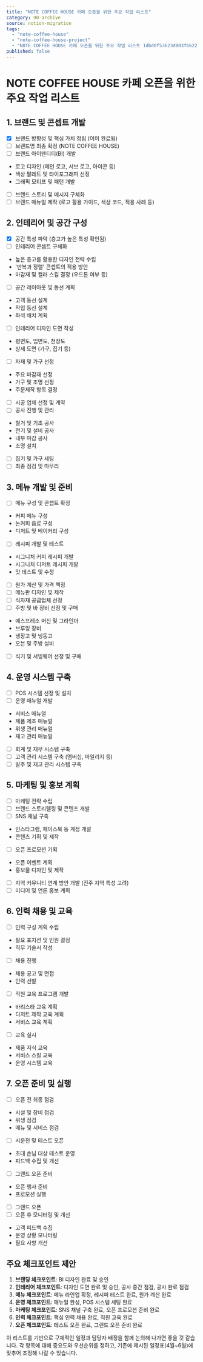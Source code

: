```yaml
---
title: "NOTE COFFEE HOUSE 카페 오픈을 위한 주요 작업 리스트"
category: 90-archive
source: notion-migration
tags:
  - "note-coffee-house"
  - "note-coffee-house-project"
  - "NOTE COFFEE HOUSE 카페 오픈을 위한 주요 작업 리스트 1dbd0f53623d803fb622c580dca540d7"
published: false
---
```


# NOTE COFFEE HOUSE 카페 오픈을 위한 주요 작업 리스트

## 1. 브랜드 및 콘셉트 개발

* [x]  브랜드 방향성 및 핵심 가치 정립 (이미 완료됨)
* [ ]  브랜드명 최종 확정 (NOTE COFFEE HOUSE)
* [ ]  브랜드 아이덴티티(BI) 개발
  * 로고 디자인 (메인 로고, 서브 로고, 아이콘 등)
  * 색상 팔레트 및 타이포그래피 선정
  * 그래픽 모티프 및 패턴 개발
* [ ]  브랜드 스토리 및 메시지 구체화
* [ ]  브랜드 매뉴얼 제작 (로고 활용 가이드, 색상 코드, 적용 사례 등)

## 2. 인테리어 및 공간 구성

* [x]  공간 특성 파악 (층고가 높은 특성 확인됨)
* [ ]  인테리어 콘셉트 구체화
  * 높은 층고를 활용한 디자인 전략 수립
  * '반복과 정렬' 콘셉트의 적용 방안
  * 마감재 및 컬러 스킴 결정 (우드톤 여부 등)
* [ ]  공간 레이아웃 및 동선 계획
  * 고객 동선 설계
  * 작업 동선 설계
  * 좌석 배치 계획
* [ ]  인테리어 디자인 도면 작성
  * 평면도, 입면도, 천장도
  * 상세 도면 (가구, 집기 등)
* [ ]  자재 및 가구 선정
  * 주요 마감재 선정
  * 가구 및 조명 선정
  * 주문제작 항목 결정
* [ ]  시공 업체 선정 및 계약
* [ ]  공사 진행 및 관리
  * 철거 및 기초 공사
  * 전기 및 설비 공사
  * 내부 마감 공사
  * 조명 설치
* [ ]  집기 및 가구 세팅
* [ ]  최종 점검 및 마무리

## 3. 메뉴 개발 및 준비

* [ ]  메뉴 구성 및 콘셉트 확정
  * 커피 메뉴 구성
  * 논커피 음료 구성
  * 디저트 및 베이커리 구성
* [ ]  레시피 개발 및 테스트
  * 시그니처 커피 레시피 개발
  * 시그니처 디저트 레시피 개발
  * 맛 테스트 및 수정
* [ ]  원가 계산 및 가격 책정
* [ ]  메뉴판 디자인 및 제작
* [ ]  식자재 공급업체 선정
* [ ]  주방 및 바 장비 선정 및 구매
  * 에스프레소 머신 및 그라인더
  * 브루잉 장비
  * 냉장고 및 냉동고
  * 오븐 및 주방 설비
* [ ]  식기 및 서빙웨어 선정 및 구매

## 4. 운영 시스템 구축

* [ ]  POS 시스템 선정 및 설치
* [ ]  운영 매뉴얼 개발
  * 서비스 매뉴얼
  * 제품 제조 매뉴얼
  * 위생 관리 매뉴얼
  * 재고 관리 매뉴얼
* [ ]  회계 및 재무 시스템 구축
* [ ]  고객 관리 시스템 구축 (멤버십, 마일리지 등)
* [ ]  발주 및 재고 관리 시스템 구축

## 5. 마케팅 및 홍보 계획

* [ ]  마케팅 전략 수립
* [ ]  브랜드 스토리텔링 및 콘텐츠 개발
* [ ]  SNS 채널 구축
  * 인스타그램, 페이스북 등 계정 개설
  * 콘텐츠 기획 및 제작
* [ ]  오픈 프로모션 기획
  * 오픈 이벤트 계획
  * 홍보물 디자인 및 제작
* [ ]  지역 커뮤니티 연계 방안 개발 (진주 지역 특성 고려)
* [ ]  미디어 및 언론 홍보 계획

## 6. 인력 채용 및 교육

* [ ]  인력 구성 계획 수립
  * 필요 포지션 및 인원 결정
  * 직무 기술서 작성
* [ ]  채용 진행
  * 채용 공고 및 면접
  * 인력 선발
* [ ]  직원 교육 프로그램 개발
  * 바리스타 교육 계획
  * 디저트 제작 교육 계획
  * 서비스 교육 계획
* [ ]  교육 실시
  * 제품 지식 교육
  * 서비스 스킬 교육
  * 운영 시스템 교육

## 7. 오픈 준비 및 실행

* [ ]  오픈 전 최종 점검
  * 시설 및 장비 점검
  * 위생 점검
  * 메뉴 및 서비스 점검
* [ ]  시운전 및 테스트 오픈
  * 초대 손님 대상 테스트 운영
  * 피드백 수집 및 개선
* [ ]  그랜드 오픈 준비
  * 오픈 행사 준비
  * 프로모션 실행
* [ ]  그랜드 오픈
* [ ]  오픈 후 모니터링 및 개선
  * 고객 피드백 수집
  * 운영 상황 모니터링
  * 필요 사항 개선

## 주요 체크포인트 제안

1. **브랜딩 체크포인트**: BI 디자인 완료 및 승인
2. **인테리어 체크포인트**: 디자인 도면 완료 및 승인, 공사 중간 점검, 공사 완료 점검
3. **메뉴 체크포인트**: 메뉴 라인업 확정, 레시피 테스트 완료, 원가 계산 완료
4. **운영 체크포인트**: 매뉴얼 완성, POS 시스템 세팅 완료
5. **마케팅 체크포인트**: SNS 채널 구축 완료, 오픈 프로모션 준비 완료
6. **인력 체크포인트**: 핵심 인력 채용 완료, 직원 교육 완료
7. **오픈 체크포인트**: 테스트 오픈 완료, 그랜드 오픈 준비 완료

이 리스트를 기반으로 구체적인 일정과 담당자 배정을 함께 논의해 나가면 좋을 것 같습니다. 각 항목에 대해 중요도와 우선순위를 정하고, 기존에 제시된 일정표(4월~6월)에 맞추어 조정해 나갈 수 있습니다.
